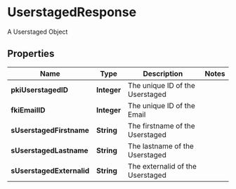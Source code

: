 

# UserstagedResponse

A Userstaged Object

## Properties

| Name | Type | Description | Notes |
|------------ | ------------- | ------------- | -------------|
|**pkiUserstagedID** | **Integer** | The unique ID of the Userstaged |  |
|**fkiEmailID** | **Integer** | The unique ID of the Email |  |
|**sUserstagedFirstname** | **String** | The firstname of the Userstaged |  |
|**sUserstagedLastname** | **String** | The lastname of the Userstaged |  |
|**sUserstagedExternalid** | **String** | The externalid of the Userstaged |  |



